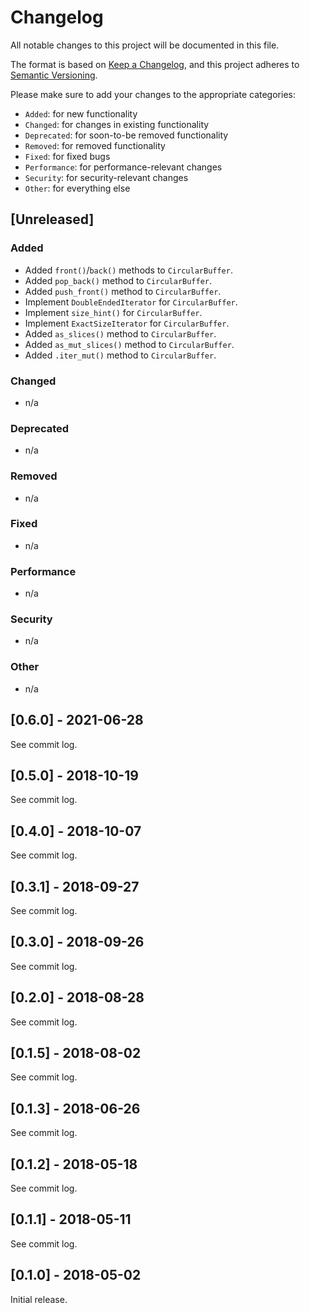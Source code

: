 # Changelog

All notable changes to this project will be documented in this file.

The format is based on [Keep a Changelog](https://keepachangelog.com/en/1.0.0/),
and this project adheres to [Semantic Versioning](https://semver.org/spec/v2.0.0.html).

Please make sure to add your changes to the appropriate categories:

- `Added`: for new functionality
- `Changed`: for changes in existing functionality
- `Deprecated`: for soon-to-be removed functionality
- `Removed`: for removed functionality
- `Fixed`: for fixed bugs
- `Performance`: for performance-relevant changes
- `Security`: for security-relevant changes
- `Other`: for everything else

## [Unreleased]

### Added

- Added `front()`/`back()` methods to `CircularBuffer`.
- Added `pop_back()` method to `CircularBuffer`.
- Added `push_front()` method to `CircularBuffer`.
- Implement  `DoubleEndedIterator` for `CircularBuffer`.
- Implement  `size_hint()` for `CircularBuffer`.
- Implement  `ExactSizeIterator` for `CircularBuffer`.
- Added `as_slices()` method to `CircularBuffer`.
- Added `as_mut_slices()` method to `CircularBuffer`.
- Added `.iter_mut()` method to `CircularBuffer`.

### Changed

- n/a

### Deprecated

- n/a

### Removed

- n/a

### Fixed

- n/a

### Performance

- n/a

### Security

- n/a

### Other

- n/a

## [0.6.0] - 2021-06-28

See commit log.

## [0.5.0] - 2018-10-19

See commit log.

## [0.4.0] - 2018-10-07

See commit log.

## [0.3.1] - 2018-09-27

See commit log.

## [0.3.0] - 2018-09-26

See commit log.

## [0.2.0] - 2018-08-28

See commit log.

## [0.1.5] - 2018-08-02

See commit log.

## [0.1.3] - 2018-06-26

See commit log.

## [0.1.2] - 2018-05-18

See commit log.

## [0.1.1] - 2018-05-11

See commit log.

## [0.1.0] - 2018-05-02

Initial release.
